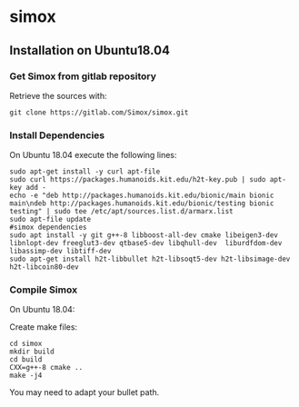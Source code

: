 # simox
## Installation on Ubuntu18.04 

### Get Simox from gitlab repository
Retrieve the sources with:

`git clone https://gitlab.com/Simox/simox.git`

### Install Dependencies
On Ubuntu 18.04 execute the following lines:
```
sudo apt-get install -y curl apt-file
sudo curl https://packages.humanoids.kit.edu/h2t-key.pub | sudo apt-key add - 
echo -e "deb http://packages.humanoids.kit.edu/bionic/main bionic main\ndeb http://packages.humanoids.kit.edu/bionic/testing bionic testing" | sudo tee /etc/apt/sources.list.d/armarx.list 
sudo apt-file update
#simox dependencies
sudo apt install -y git g++-8 libboost-all-dev cmake libeigen3-dev libnlopt-dev freeglut3-dev qtbase5-dev libqhull-dev  liburdfdom-dev libassimp-dev libtiff-dev
sudo apt-get install h2t-libbullet h2t-libsoqt5-dev h2t-libsimage-dev h2t-libcoin80-dev
```

### Compile Simox
On Ubuntu 18.04:

Create make files:

```
cd simox  
mkdir build  
cd build  
CXX=g++-8 cmake ..  
make -j4
```

You may need to adapt your bullet path.
